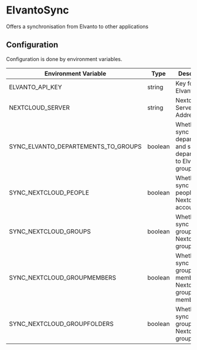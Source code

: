# ElvantoSync
Offers a synchronisation from Elvanto to other applications

## Configuration
Configuration is done by environment variables.

| Environment Variable                | Type    | Description                                                                  | Default |
|-------------------------------------|---------|------------------------------------------------------------------------------|---------|
| ELVANTO_API_KEY                     | string  | Key for the Elvanto api                                                      |         |
| NEXTCLOUD_SERVER                    | string  | Nextcloud Server Address                                                     |         |
| SYNC_ELVANTO_DEPARTEMENTS_TO_GROUPS | boolean | Whether to sync Elvanto departements and sub-departements to Elvanto groups  | false   |
| SYNC_NEXTCLOUD_PEOPLE               | boolean | Whether to sync Elvanto people to Nextcloud accounts                         | false   |
| SYNC_NEXTCLOUD_GROUPS               | boolean | Whether to sync Elvanto groups to Nextcloud groups                           | false   |
| SYNC_NEXTCLOUD_GROUPMEMBERS         | boolean | Whether to sync Elvanto group members to Nextcloud group members             | false   |
| SYNC_NEXTCLOUD_GROUPFOLDERS         | boolean | Whether to sync Elvanto groups to Nextcloud groupfolders                     | false   |
